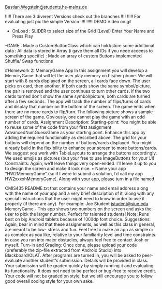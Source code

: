 Bastian.Wegstein@students.hs-mainz.de 

!!!!! There are 3 diverent Versions check out the branches !!!! 
!!!!! For evaluating just pic the simple Version           !!!!
!!!!! DEMO Video on git


- OnLoad :  SLIDER to select size of the Grid (Level)
            Enter Your Name and Press Play
            
-GAME : Made a CustomButtonClass which can hold/store some additional data 
      : All data is stored in Array (i gave them all IDs if you neee acceess to something specific)
      : Made an array of custom Buttons implemented Shuffle/ Swap functions 
      

#Homework 2: MemoryGame App
In this assignment you will develop a MemoryGame that will let the user play memory on his/her phone. We will start with 8 cards displayed on the screen, all cards face down. The user picks on card, then another. If both cards show the same symbol/picture, the pair is removed and the user continues to turn other cards. If the two cards turned don’t show the same symbol/picture, both cards are turned after a few seconds. The app will track the number of flips/turns of cards and display that number on the bottom of the screen.
The game ends when there are no more cards to flip/turn.
The following picture shows a sample screen of the game. Obviously, one cannot play the game with an odd number of cards.
Assignment Description:
Starting-point: You might be able to reuse some of the code from your first assignment AdvancedNumGuessGame as your starting point. Enhance this app by adding the required functionality as described above.
The grid for your buttons will depend on the number of buttons/cards displayed. You might already build in the flexibility to enhance your screen to more buttons/cards. We suggest you work with TableLayouts to arrange the buttons accordingly. We used emojis as pictures (but your free to use ImageButtons for your UI)
Constraints: Again, we’ll leave things very open-ended. I’ll leave it up to you to design the screen and make it look nice.
• Name your app “HW2<Lastname>MemoryGame” (so if I were to submit a solution, I’d call my app HW2xxxxhMemoryGame). Along with your app, please turn in a file named
   
CMIS435
README.txt that contains your name and email address along with the name of your app and a very brief description of it, along with any special instructions that the user might need to know in order to use it properly (if there are any). For example:
Joe Student jstudent@siue.edu
MemoryGame - This app shows two numbers on the screen and asks
the user to pick the larger number. Perfect for talented students! Note: Runs best on big Android tablets because of 1000dp font choice.
Suggestions:
Again, bear in mind that these assignments, as well as this class in general, are meant to be low- stress and fun. Feel free to make an app as simple or as complex as you like, relative to your familiarity level and time constraints. In case you run into major obstacles, always feel free to contact Josh or myself.
Turn-in and Grading:
Once done, please upload your code (preferably the zip-file extracted from Android Studio) into Blackboard/OLAT. After programs are turned in, you will be asked to peer-evaluate another student's submission. Details will be provided in class.
Your submission will be graded quickly by simply running it and evaluating its functionality. It does not need to be perfect or bug-free to receive credit. Your code will not be graded on style, but we still encourage you to follow good overall coding style for your own sake.
 